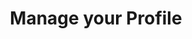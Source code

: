 ---
sidebar_label: Manage your Profile
title: Manage your Profile
displayed_sidebar: tutorialSidebar
sidebar_position: 1
---
